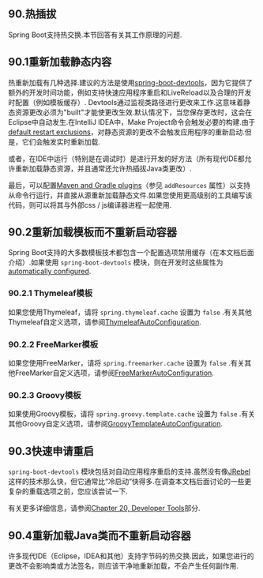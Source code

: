## 90.热插拔

Spring Boot支持热交换.本节回答有关其工作原理的问题.

## 90.1重新加载静态内容

热重新加载有几种选择.建议的方法是使用[spring-boot-devtools](using-boot-devtools.html)，因为它提供了额外的开发时间功能，例如支持快速应用程序重启和LiveReload以及合理的开发时配置（例如模板缓存）. Devtools通过监视类路径进行更改来工作.这意味着静态资源更改必须为"built"才能使更改生效.默认情况下，当您保存更改时，这会在Eclipse中自动发生.在IntelliJ IDEA中，Make Project命令会触发必要的构建.由于[default restart exclusions](using-boot-devtools.html#using-boot-devtools-restart-exclude)，对静态资源的更改不会触发应用程序的重新启动.但是，它们会触发实时重新加载.

或者，在IDE中运行（特别是在调试时）是进行开发的好方法（所有现代IDE都允许重新加载静态资源，并且通常还允许热插拔Java类更改）.

最后，可以配置[Maven and Gradle plugins](build-tool-plugins.html)（参见 `addResources` 属性）以支持从命令行运行，并直接从源重新加载静态文件.如果您使用更高级别的工具编写该代码，则可以将其与外部css / js编译器进程一起使用.

## 90.2重新加载模板而不重新启动容器

Spring Boot支持的大多数模板技术都包含一个配置选项禁用缓存（在本文档后面介绍）.如果使用 `spring-boot-devtools` 模块，则在开发时这些属性为[automatically configured](using-boot-devtools.html#using-boot-devtools-property-defaults).

### 90.2.1 Thymeleaf模板

如果您使用Thymeleaf，请将 `spring.thymeleaf.cache` 设置为 `false` .有关其他Thymeleaf自定义选项，请参阅[ThymeleafAutoConfiguration](https://github.com/spring-projects/spring-boot/tree/v2.1.0.RELEASE/spring-boot-project/spring-boot-autoconfigure/src/main/java/org/springframework/boot/autoconfigure/thymeleaf/ThymeleafAutoConfiguration.java).

### 90.2.2 FreeMarker模板

如果您使用FreeMarker，请将 `spring.freemarker.cache` 设置为 `false` .有关其他FreeMarker自定义选项，请参阅[FreeMarkerAutoConfiguration](https://github.com/spring-projects/spring-boot/tree/v2.1.0.RELEASE/spring-boot-project/spring-boot-autoconfigure/src/main/java/org/springframework/boot/autoconfigure/freemarker/FreeMarkerAutoConfiguration.java).

### 90.2.3 Groovy模板

如果使用Groovy模板，请将 `spring.groovy.template.cache` 设置为 `false` .有关其他Groovy自定义选项，请参阅[GroovyTemplateAutoConfiguration](https://github.com/spring-projects/spring-boot/tree/v2.1.0.RELEASE/spring-boot-project/spring-boot-autoconfigure/src/main/java/org/springframework/boot/autoconfigure/groovy/template/GroovyTemplateAutoConfiguration.java).

## 90.3快速申请重启

`spring-boot-devtools` 模块包括对自动应用程序重启的支持.虽然没有像[JRebel](http://zeroturnaround.com/software/jrebel/)这样的技术那么快，但它通常比“冷启动”快得多.在调查本文档后面讨论的一些更复杂的重载选项之前，您应该尝试一下.

有关更多详细信息，请参阅[Chapter 20, Developer Tools](using-boot-devtools.html)部分.

## 90.4重新加载Java类而不重新启动容器

许多现代IDE（Eclipse，IDEA和其他）支持字节码的热交换.因此，如果您进行的更改不会影响类或方法签名，则应该干净地重新加载，不会产生任何副作用.

